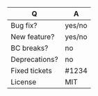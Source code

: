 | Q             | A
| ------------- | ---
| Bug fix?      | yes/no
| New feature?  | yes/no
| BC breaks?    | no
| Deprecations? | no
| Fixed tickets | #1234
| License       | MIT

